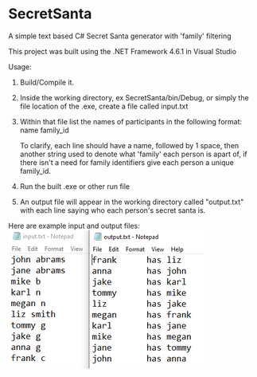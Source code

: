 # SecretSanta
A simple text based C# Secret Santa generator with 'family' filtering

This project was built using the .NET Framework 4.6.1 in Visual Studio

Usage: 
1. Build/Compile it.
2. Inside the working directory, ex SecretSanta/bin/Debug, or simply the file location of the .exe, create a file called input.txt
3. Within that file list the names of participants in the following format: name family_id
   
   To clarify, each line should have a name, followed by 1 space, then another string used to denote what 'family' each person is apart of, if there isn't a need for family identifiers give each person a unique family_id.
4. Run the built .exe or other run file
5. An output file will appear in the working directory called "output.txt" with each line saying who each person's secret santa is.

Here are example input and output files:
![Examples](example.png)
